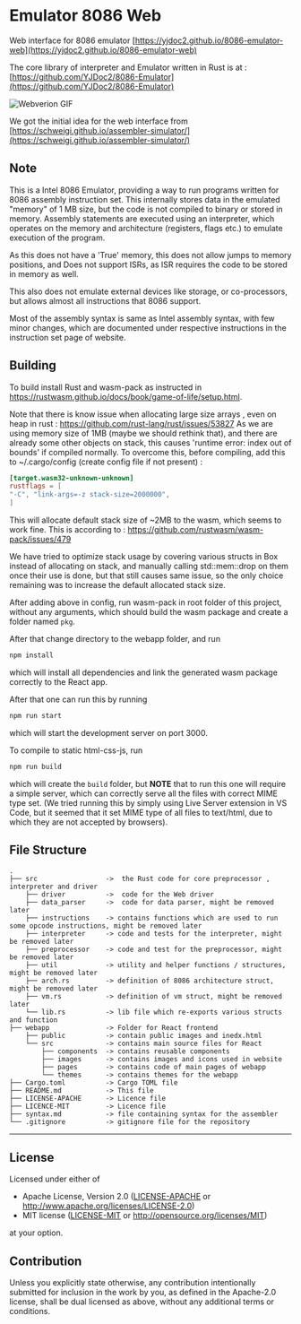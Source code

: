 # Emulator 8086 Web

Web interface for 8086 emulator [https://yjdoc2.github.io/8086-emulator-web](https://yjdoc2.github.io/8086-emulator-web)

The core library of interpreter and Emulator written in Rust is at : [https://github.com/YJDoc2/8086-Emulator](https://github.com/YJDoc2/8086-Emulator)

![Webverion GIF](./webversion.gif)

We got the initial idea for the web interface from [https://schweigi.github.io/assembler-simulator/](https://schweigi.github.io/assembler-simulator/)

## Note

This is a Intel 8086 Emulator, providing a way to run programs written for 8086 assembly instruction set. This internally stores data in the emulated "memory" of 1 MB size, but the code is not compiled to binary or stored in memory. Assembly statements are executed using an interpreter, which operates on the memory and architecture (registers, flags etc.) to emulate execution of the program.

As this does not have a 'True' memory, this does not allow jumps to memory positions, and Does not support ISRs, as ISR requires the code to be stored in memory as well.

This also does not emulate external devices like storage, or co-processors, but allows almost all instructions that 8086 support.

Most of the assembly syntax is same as Intel assembly syntax, with few minor changes, which are documented under respective instructions in the instruction set page of website.

## Building

To build install Rust and wasm-pack as instructed in https://rustwasm.github.io/docs/book/game-of-life/setup.html.

Note that there is know issue when allocating large size arrays , even on heap in rust :
https://github.com/rust-lang/rust/issues/53827
As we are using memory size of 1MB (maybe we should rethink that), and there are already some other objects on stack, this causes 'runtime error: index out of bounds' if compiled normally.
To overcome this, before compiling, add this to ~/.cargo/config (create config file if not present) :

```TOML
[target.wasm32-unknown-unknown]
rustflags = [
"-C", "link-args=-z stack-size=2000000",
]
```

This will allocate default stack size of ~2MB to the wasm, which seems to work fine.
This is according to : https://github.com/rustwasm/wasm-pack/issues/479

We have tried to optimize stack usage by covering various structs in Box instead of allocating on stack, and manually calling std::mem::drop on them once their use is done, but that still causes same issue, so the only choice remaining was to increase the default allocated stack size.

After adding above in config, run wasm-pack in root folder of this project, without any arguments, which should build the wasm package and create a folder named `pkg`.

After that change directory to the webapp folder, and run

```sh
npm install
```

which will install all dependencies and link the generated wasm package correctly to the React app.

After that one can run this by running

```sh
npm run start
```

which will start the development server on port 3000.

To compile to static html-css-js, run

```sh
npm run build
```

which will create the `build` folder, but **NOTE** that to run this one will require a simple server, which can correctly serve all the files with correct MIME type set. (We tried running this by simply using Live Server extension in VS Code, but it seemed that it set MIME type of all files to text/html, due to which they are not accepted by browsers).

## File Structure

```
.
├── src                 ->  the Rust code for core preprocessor , interpreter and driver
    ├── driver          ->  code for the Web driver
    ├── data_parser     ->  code for data parser, might be removed later
    ├── instructions    -> contains functions which are used to run some opcode instructions, might be removed later
    ├── interpreter     -> code and tests for the interpreter, might be removed later
    ├── preprocessor    -> code and test for the preprocessor, might be removed later
    ├── util            -> utility and helper functions / structures, might be removed later
    ├── arch.rs         -> definition of 8086 architecture struct, might be removed later
    ├── vm.rs           -> definition of vm struct, might be removed later
    └── lib.rs          -> lib file which re-exports various structs and function
├── webapp              -> Folder for React frontend
    ├── public          -> contain public images and inedx.html
    └── src             -> contains main source files for React
        ├── components  -> contains reusable components
        ├── images      -> contains images and icons used in website
        ├── pages       -> contains code of main pages of webapp
        └── themes      -> contains themes for the webapp
├── Cargo.toml          -> Cargo TOML file
├── README.md           -> This file
├── LICENSE-APACHE      -> Licence file
├── LICENCE-MIT         -> Licence file
├── syntax.md           -> file containing syntax for the assembler
└── .gitignore          -> gitignore file for the repository

```

---

## License

Licensed under either of

- Apache License, Version 2.0
  ([LICENSE-APACHE](LICENSE-APACHE) or http://www.apache.org/licenses/LICENSE-2.0)
- MIT license
  ([LICENSE-MIT](LICENSE-MIT) or http://opensource.org/licenses/MIT)

at your option.

## Contribution

Unless you explicitly state otherwise, any contribution intentionally submitted
for inclusion in the work by you, as defined in the Apache-2.0 license, shall be
dual licensed as above, without any additional terms or conditions.
